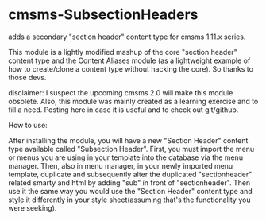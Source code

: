 cmsms-SubsectionHeaders
=======================

adds a secondary "section header" content type for cmsms 1.11.x series.

This module is a lightly modified mashup of the core "section header" content type and the Content Aliases module (as a lightweight example of how to create/clone a content type without hacking the core). So thanks to those devs. 

disclaimer: I suspect the upcoming cmsms 2.0 will make this module obsolete. Also, this module was mainly created as a learning exercise and to fill a need. Posting here in case it is useful and to check out git/github.

How to use: 

After installing the module, you will have a new "Section Header" content type available called "Subsection Header". First, you must import the menu or menus you are using in your template into the database via the menu manager. Then, also in menu manager, in your newly imported menu template, duplicate and subsequently alter the duplicated "sectionheader" related smarty and html by adding "sub" in front of "sectionheader". Then use it the same way you would use the "Section Header" content type and style it differently in your style sheet(assuming that's the functionality you were seeking).


